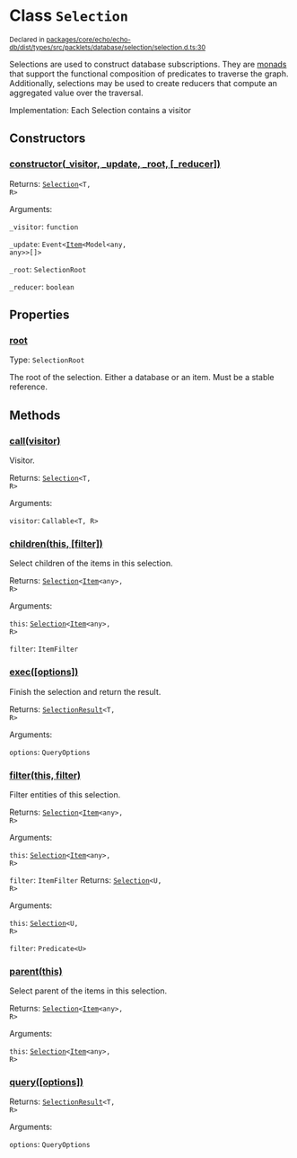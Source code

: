 # Class `Selection`
<sub>Declared in [packages/core/echo/echo-db/dist/types/src/packlets/database/selection/selection.d.ts:30]()</sub>


Selections are used to construct database subscriptions.
They are [monads](https://www.quora.com/What-are-monads-in-computer-science) that support
the functional composition of predicates to traverse the graph.
Additionally, selections may be used to create reducers that compute an aggregated value over the traversal.

Implementation:
Each Selection contains a visitor

## Constructors
### [constructor(_visitor, _update, _root, \[_reducer\])]()


Returns: <code>[Selection](/api/@dxos/client/classes/Selection)&lt;T, R&gt;</code>

Arguments: 

`_visitor`: <code>function</code>

`_update`: <code>Event&lt;[Item](/api/@dxos/client/classes/Item)&lt;Model&lt;any, any&gt;&gt;[]&gt;</code>

`_root`: <code>SelectionRoot</code>

`_reducer`: <code>boolean</code>

## Properties
### [root]()
Type: <code>SelectionRoot</code>

The root of the selection. Either a database or an item. Must be a stable reference.

## Methods
### [call(visitor)]()


Visitor.

Returns: <code>[Selection](/api/@dxos/client/classes/Selection)&lt;T, R&gt;</code>

Arguments: 

`visitor`: <code>Callable&lt;T, R&gt;</code>
### [children(this, \[filter\])]()


Select children of the items in this selection.

Returns: <code>[Selection](/api/@dxos/client/classes/Selection)&lt;[Item](/api/@dxos/client/classes/Item)&lt;any&gt;, R&gt;</code>

Arguments: 

`this`: <code>[Selection](/api/@dxos/client/classes/Selection)&lt;[Item](/api/@dxos/client/classes/Item)&lt;any&gt;, R&gt;</code>

`filter`: <code>ItemFilter</code>
### [exec(\[options\])]()


Finish the selection and return the result.

Returns: <code>[SelectionResult](/api/@dxos/client/classes/SelectionResult)&lt;T, R&gt;</code>

Arguments: 

`options`: <code>QueryOptions</code>
### [filter(this, filter)]()


Filter entities of this selection.

Returns: <code>[Selection](/api/@dxos/client/classes/Selection)&lt;[Item](/api/@dxos/client/classes/Item)&lt;any&gt;, R&gt;</code>

Arguments: 

`this`: <code>[Selection](/api/@dxos/client/classes/Selection)&lt;[Item](/api/@dxos/client/classes/Item)&lt;any&gt;, R&gt;</code>

`filter`: <code>ItemFilter</code>
Returns: <code>[Selection](/api/@dxos/client/classes/Selection)&lt;U, R&gt;</code>

Arguments: 

`this`: <code>[Selection](/api/@dxos/client/classes/Selection)&lt;U, R&gt;</code>

`filter`: <code>Predicate&lt;U&gt;</code>
### [parent(this)]()


Select parent of the items in this selection.

Returns: <code>[Selection](/api/@dxos/client/classes/Selection)&lt;[Item](/api/@dxos/client/classes/Item)&lt;any&gt;, R&gt;</code>

Arguments: 

`this`: <code>[Selection](/api/@dxos/client/classes/Selection)&lt;[Item](/api/@dxos/client/classes/Item)&lt;any&gt;, R&gt;</code>
### [query(\[options\])]()


Returns: <code>[SelectionResult](/api/@dxos/client/classes/SelectionResult)&lt;T, R&gt;</code>

Arguments: 

`options`: <code>QueryOptions</code>